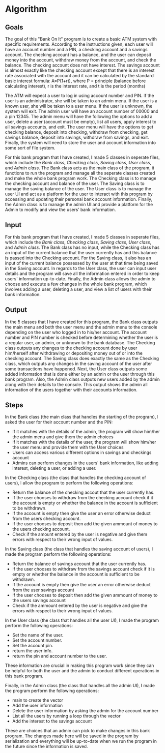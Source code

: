 # Algorithm
## Goals
The goal of this "Bank On It" program is to create a basic ATM system with specific requirements. According to the instructions given, each user will have an account number and a PIN, a checking account and a savings account. The checking account has a balance, and the user can deposit money into the account, withdraw money from the account, and check the balance. The checking account does not have interest. The savings account is almost exactly like the checking account except that there is an interest rate associated with the account and it can be calculated by the standard basic interest formula: A=P(1+rt), where P = principle (balance before calculating interest), r is the interest rate, and t is the period (months)

The ATM will expect a user to log in using account number and PIN. If the user is an administrator, she will be taken to an admin menu. If the user is a known user, she will be taken to a user menu. If the user is unknown, the system will exit. The admin user will have an account number of 00000 and a pin 12345. The admin menu will have the following the options to add a user, delete a user (account must be empty), list all users, apply interest to all savings accounts, and exit. The user menu will have the options to get checking balance, deposit into checking, withdraw from checking, get savings balance, deposit into savings, withdraw from savings, and exit. Finally, the system will need to store the user and account information into some sort of file system.

For this bank program that I have created, I made 5 classes in seperate files, which include the *Bank class*, *Checking class*, *Saving class*, *User class*, and *Admin class*. The Bank class acts as the main class of the program, it functions to run the program and manage all the seperate classes created and make the whole bank program work. The Checking class is to manage the checking account and balance of the user. The Saving class is to manage the saving balance of the user. The User class is to manage the user UI and act as a platform for the user to interact with this program by accessing and updating their personal bank account information. Finally, the Admin class is to manage the admin UI and provide a platform for the Admin to modify and view the users' bank information.

## Input
For this bank program that I have created, I made 5 classes in seperate files, which include the *Bank class*, *Checking class*, *Saving class*, *User class*, and *Admin class*. The Bank class has no input, while the Checking class has an input of the current balance that the user currently has and this balance is passed into the Checking account. For the Saving class, it also has an input of the current balance possessed by the user at that time being saved in the Saving account. In regards to the User class, the user can input user details and the program will save all the information entered in order to keep users' information up-to-date. Finally, the Admin class allows the admin to choose and execute a few changes in the whole bank program, which involves adding a user, deleting a user, and view a list of users with their bank information.

## Output
In the 5 classes that I have created for this program, the Bank class outputs the main menu and both the user menu and the admin menu to the console depending on the user who logged in to his/her account. The account number and PIN number is checked before determining whether the user is a regular user, an admin, or unknown to the bank database. The Checking class outputs any changes to the checking account done by user him/herself after withdrawing or depositing money out of or into the checking account. The Saving class does exactly the same as the Checking class, which outputs any changes in the saving account of the user after some transactions have happened. Next, the User class outputs some added information that is done either by an admin or the user through this bank program. Also, the Admin class outputs new users added by the admin along with their details to the console. This output shows the admin all information of the users together with their accounts information.

## Steps 
In the Bank class (the main class that handles the starting of the program), I asked the user for their account number and the PIN:
* If it matches with the details of the admin, the program will show him/her the admin menu and give them the admin choices
* If it matches with the details of the user, the program will show him/her the user menu and provide them with the User choices
* Users can access various different options in savings and checkings account
* Admins can perform changes in the users' bank information, like adding interest, deleting a user, or adding a user.

In the Checking class (the class that handles the checking account of users), I allow the program to perform the following operations:
* Return the balance of the checking accout that the user currently has.
* If the user chooses to withdraw from the checking account check if it the account is empty or whether the balance in the account is sufficient to be withdrawn.
* If the account is empty then give the user an error otherwise deduct from the users checking account.
* If the user chooses to deposit then add the given ammount of money to the users checking account.
* Check if the amount entered by the user is negative and give them errors with respect to their wrong input of values.

In the Saving class (the class that handles the saving account of users), I made the program perform the following operations:
* Return the balance of savings account that the user currently has.
* If the user chooses to withdraw from the savings account check if it is empty or whether the balance in the account is sufficient to be withdrawn.
* If the account is empty then give the user an error otherwise deduct from the user savings account
* If the user chooses to deposit then add the given ammount of money to the users savings account
* Check if the ammount entered by the user is negative and give the errors with respect to their wrong input of values.

In the User class (the class that handles all the user UI),
I made the program perform the following operations:
* Set the name of the user.
* Set the account number.
* Set the account pin.
* return the user info. 
* return the pin and account number to the user.

These information are crucial in making this program work since they can be helpful for both the user and the admin to conduct different operations in this bank program.

Finally, in the Admin class (the class that handles all the admin UI),
I made the program perform the following operations:
* main to create the vector 
* Add the user information
* Delete the user information by asking the admin for the account number
* List all the users by running a loop through the vector
* Add the interest to the savings account

These are choices that an admin can pick to make changes in this bank program. The changes made here will be saved in the program by serialization and everything will be up-to-date when we run the program in the future since the information is saved.











